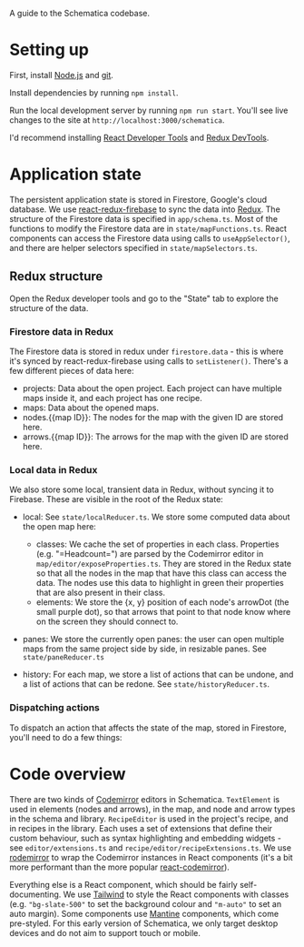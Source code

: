 A guide to the Schematica codebase.

# Setting up

First, install [Node.js](https://nodejs.org/en/download/) and [git](https://git-scm.com/book/en/v2/Getting-Started-Installing-Git).

Install dependencies by running `npm install`.

Run the local development server by running `npm run start`. You'll see live changes to the site at `http://localhost:3000/schematica`.

I'd recommend installing [React Developer Tools](https://chrome.google.com/webstore/detail/react-developer-tools/fmkadmapgofadopljbjfkapdkoienihi?hl=en) and [Redux DevTools](https://chrome.google.com/webstore/detail/redux-devtools/lmhkpmbekcpmknklioeibfkpmmfibljd?hl=en).


# Application state

The persistent application state is stored in Firestore, Google's cloud database. We use [react-redux-firebase](http://react-redux-firebase.com/) to sync the data into [Redux](https://redux.js.org/). The structure of the Firestore data is specified in `app/schema.ts`. Most of the functions to modify the Firestore data are in `state/mapFunctions.ts`. React components can access the Firestore data using calls to `useAppSelector()`, and there are helper selectors specified in `state/mapSelectors.ts`.

## Redux structure

Open the Redux developer tools and go to the "State" tab to explore the structure of the data.

### Firestore data in Redux

The Firestore data is stored in redux under `firestore.data` - this is where it's synced by react-redux-firebase using calls to `setListener()`. There's a few different pieces of data here:

* projects: Data about the open project. Each project can have multiple maps inside it, and each project has one recipe.
* maps: Data about the opened maps.
* nodes.{{map ID}}: The nodes for the map with the given ID are stored here. 
* arrows.{{map ID}}: The arrows for the map with the given ID are stored here.

### Local data in Redux

We also store some local, transient data in Redux, without syncing it to Firebase. These are visible in the root of the Redux state:

* local: See `state/localReducer.ts`. We store some computed data about the open map here:
    * classes: We cache the set of properties in each class. Properties (e.g. "=Headcount=") are parsed by the Codemirror editor in `map/editor/exposeProperties.ts`. They are stored in the Redux state so that all the nodes in the map that have this class can access the data. The nodes use this data to highlight in green their properties that are also present in their class.
    * elements: We store the {x, y} position of each node's arrowDot (the small purple dot), so that arrows that point to that node know where on the screen they should connect to.

* panes: We store the currently open panes: the user can open multiple maps from the same project side by side, in resizable panes. See `state/paneReducer.ts`

* history: For each map, we store a list of actions that can be undone, and a list of actions that can be redone. See `state/historyReducer.ts`.

### Dispatching actions

To dispatch an action that affects the state of the map, stored in Firestore, you'll need to do a few things:


# Code overview

There are two kinds of [Codemirror](https://codemirror.net/) editors in Schematica. `TextElement` is used in elements (nodes and arrows), in the map, and node and arrow types in the schema and library. `RecipeEditor` is used in the project's recipe, and in recipes in the library. Each uses a set of extensions that define their custom behaviour, such as syntax highlighting and embedding widgets - see `editor/extensions.ts` and `recipe/editor/recipeExtensions.ts`. We use [rodemirror](https://github.com/sachinraja/rodemirror) to wrap the Codemirror instances in React components (it's a bit more performant than the more popular [react-codemirror](https://github.com/uiwjs/react-codemirror)).

Everything else is a React component, which should be fairly self-documenting. We use [Tailwind](https://tailwindcss.com/) to style the React components with classes (e.g. `"bg-slate-500"` to set the background colour and `"m-auto"` to set an auto margin). Some components use [Mantine](https://mantine.dev/) components, which come pre-styled. For this early version of Schematica, we only target desktop devices and do not aim to support touch or mobile.